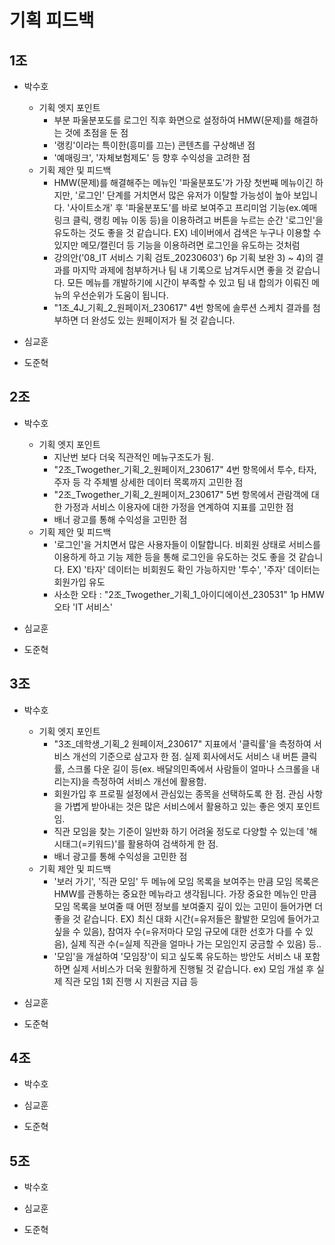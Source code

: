 # 기획 피드백

## 1조

- 박수호
  - 기획 엣지 포인트
    - 부분 파울분포도를 로그인 직후 화면으로 설정하여 HMW(문제)를 해결하는 것에 초점을 둔 점
    - '랭킹'이라는 특이한(흥미를 끄는) 콘텐츠를 구상해낸 점
    - '예매링크', '자체보험제도' 등 향후 수익성을 고려한 점
  - 기획 제안 및 피드백
    - HMW(문제)를 해결해주는 메뉴인 '파울분포도'가 가장 첫번째 메뉴이긴 하지만, '로그인' 단계를 거치면서 많은 유저가 이탈할 가능성이 높아 보입니다. '사이트소개' 후 '파울분포도'를 바로 보여주고 프리미엄 기능(ex.예매링크 클릭, 랭킹 메뉴 이동 등)을 이용하려고 버튼을 누르는 순간 '로그인'을 유도하는 것도 좋을 것 같습니다. EX) 네이버에서 검색은 누구나 이용할 수 있지만 메모/캘린더 등 기능을 이용하려면 로그인을 유도하는 것처럼
    - 강의안('08_IT 서비스 기획 검토_20230603') 6p 기획 보완 3) ~ 4)의 결과를 마지막 과제에 첨부하거나 팀 내 기록으로 남겨두시면 좋을 것 같습니다. 모든 메뉴를 개발하기에 시간이 부족할 수 있고 팀 내 합의가 이뤄진 메뉴의 우선순위가 도움이 됩니다.
    - "1조_4J_기획_2_원페이저_230617" 4번 항목에 솔루션 스케치 결과를 첨부하면 더 완성도 있는 원페이저가 될 것 같습니다.

- 심교훈

- 도준혁

## 2조

- 박수호
  - 기획 엣지 포인트
    - 지난번 보다 더욱 직관적인 메뉴구조도가 됨.
    - "2조_Twogether_기획_2_원페이저_230617" 4번 항목에서 투수, 타자, 주자 등 각 주체별 상세한 데이터 목록까지 고민한 점
    - "2조_Twogether_기획_2_원페이저_230617" 5번 항목에서 관람객에 대한 가정과 서비스 이용자에 대한 가정을 연계하여 지표를 고민한 점
    - 배너 광고를 통해 수익성을 고민한 점
  - 기획 제안 및 피드백
    - '로그인'을 거치면서 많은 사용자들이 이탈합니다. 비회원 상태로 서비스를 이용하게 하고 기능 제한 등을 통해 로그인을 유도하는 것도 좋을 것 같습니다. EX) '타자' 데이터는 비회원도 확인 가능하지만 '투수', '주자' 데이터는 회원가입 유도
    - 사소한 오타 : "2조_Twogether_기획_1_아이디에이션_230531" 1p HMW 오타 'IT 서비스'

- 심교훈

- 도준혁

## 3조

- 박수호
  - 기획 엣지 포인트
    - "3조_데학생_기획_2 원페이저_230617" 지표에서 '클릭률'을 측정하여 서비스 개선의 기준으로 삼고자 한 점. 실제 회사에서도 서비스 내 버튼 클릭률, 스크롤 다운 길이 등(ex. 배달의민족에서 사람들이 얼마나 스크롤을 내리는지)을 측정하여 서비스 개선에 활용함.
    - 회원가입 후 프로필 설정에서 관심있는 종목을 선택하도록 한 점. 관심 사항을 가볍게 받아내는 것은 많은 서비스에서 활용하고 있는 좋은 엣지 포인트임.
    - 직관 모임을 찾는 기준이 일반화 하기 어려울 정도로 다양할 수 있는데 '해시태그(=키워드)'를 활용하여 검색하게 한 점.
    - 배너 광고를 통해 수익성을 고민한 점
  - 기획 제안 및 피드백
    - '보러 가기', '직관 모임' 두 메뉴에 모임 목록을 보여주는 만큼 모임 목록은 HMW를 관통하는 중요한 메뉴라고 생각됩니다. 가장 중요한 메뉴인 만큼 모임 목록을 보여줄 때 어떤 정보를 보여줄지 깊이 있는 고민이 들어가면 더 좋을 것 같습니다. EX) 최신 대화 시간(=유저들은 활발한 모임에 들어가고 싶을 수 있음), 참여자 수(=유저마다 모임 규모에 대한 선호가 다를 수 있음), 실제 직관 수(=실제 직관을 얼마나 가는 모임인지 궁금할 수 있음) 등..
    - '모임'을 개설하여 '모임장'이 되고 싶도록 유도하는 방안도 서비스 내 포함하면 실제 서비스가 더욱 원활하게 진행될 것 같습니다. ex) 모임 개설 후 실제 직관 모임 1회 진행 시 지원금 지급 등

- 심교훈

- 도준혁

## 4조

- 박수호

- 심교훈

- 도준혁

## 5조

- 박수호

- 심교훈

- 도준혁
